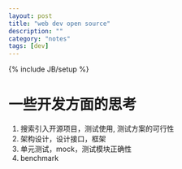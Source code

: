 ```yaml
---
layout: post
title: "web dev open source"
description: ""
category: "notes"
tags: [dev]
---
```

{% include JB/setup %}

# 一些开发方面的思考
1. 搜索引入开源项目，测试使用, 测试方案的可行性
2. 架构设计，设计接口，框架
3. 单元测试，mock，测试模块正确性
4. benchmark
